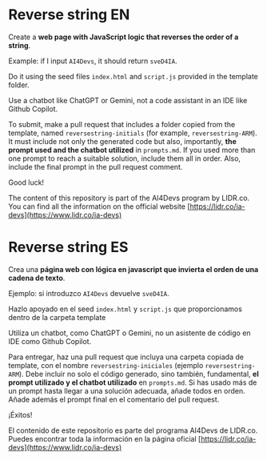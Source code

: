 # Reverse string EN

Create a **web page with JavaScript logic that reverses the order of a string**.

Example: if I input `AI4Devs`, it should return `sveD4IA`.

Do it using the seed files `index.html` and `script.js` provided in the template folder.

Use a chatbot like ChatGPT or Gemini, not a code assistant in an IDE like Github Copilot.

To submit, make a pull request that includes a folder copied from the template, named `reversestring-initials` (for example, `reversestring-ARM`). It must include not only the generated code but also, importantly, **the prompt used and the chatbot utilized** in `prompts.md`. If you used more than one prompt to reach a suitable solution, include them all in order. Also, include the final prompt in the pull request comment.

Good luck!

The content of this repository is part of the AI4Devs program by LIDR.co. You can find all the information on the official website [https://lidr.co/ia-devs](https://www.lidr.co/ia-devs)

# Reverse string ES

Crea una **página web con lógica en javascript que invierta el orden de una cadena de texto**. 

Ejemplo: si introduzco `AI4Devs` devuelve `sveD4IA`. 

Hazlo apoyado en el seed `index.html` y `script.js` que proporcionamos dentro de la carpeta template

Utiliza un chatbot, como ChatGPT o Gemini, no un asistente de código en IDE como Github Copilot.

Para entregar, haz una pull request que incluya una carpeta copiada de template, con el nombre `reversestring-iniciales` (ejemplo `reversestring-ARM`). Debe incluir no solo el código generado, sino también, fundamental, **el prompt utilizado y el chatbot utilizado** en `prompts.md`. Si has usado más de un prompt hasta llegar a una solución adecuada, añade todos en orden. Añade además el prompt final en el comentario del pull request.

¡Éxitos!

El contenido de este repositorio es parte del programa AI4Devs de LIDR.co. Puedes encontrar toda la información en la página oficial [https://lidr.co/ia-devs](https://www.lidr.co/ia-devs)


